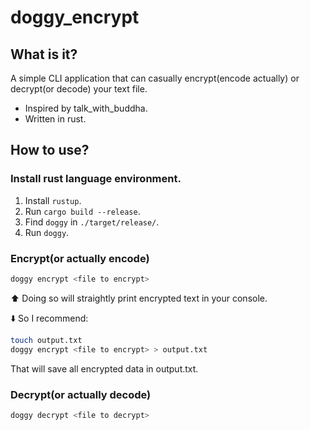 # doggy_encrypt
## What is it?
A simple CLI application that can casually encrypt(encode actually) or decrypt(or decode) your text file.
- Inspired by talk_with_buddha.
- Written in rust.
## How to use?
### Install rust language environment.
1. Install `rustup`.
2. Run `cargo build --release`.
3. Find `doggy` in `./target/release/`.
4. Run `doggy`.
### Encrypt(or actually encode)
```bash
doggy encrypt <file to encrypt>
```
⬆️️ Doing so will straightly print encrypted text in your console.

⬇️️ So I recommend:
```bash
touch output.txt
doggy encrypt <file to encrypt> > output.txt
```
That will save all encrypted data in output.txt.
### Decrypt(or actually decode)
```bash
doggy decrypt <file to decrypt>
```

